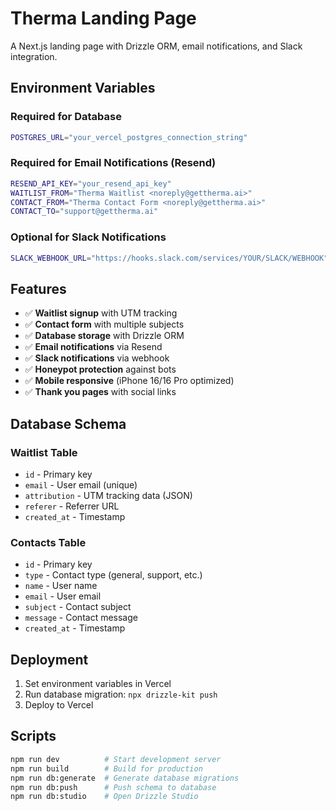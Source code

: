 # Therma Landing Page

A Next.js landing page with Drizzle ORM, email notifications, and Slack integration.

## Environment Variables

### Required for Database
```bash
POSTGRES_URL="your_vercel_postgres_connection_string"
```

### Required for Email Notifications (Resend)
```bash
RESEND_API_KEY="your_resend_api_key"
WAITLIST_FROM="Therma Waitlist <noreply@gettherma.ai>"
CONTACT_FROM="Therma Contact Form <noreply@gettherma.ai>"
CONTACT_TO="support@gettherma.ai"
```

### Optional for Slack Notifications
```bash
SLACK_WEBHOOK_URL="https://hooks.slack.com/services/YOUR/SLACK/WEBHOOK"
```

## Features

- ✅ **Waitlist signup** with UTM tracking
- ✅ **Contact form** with multiple subjects
- ✅ **Database storage** with Drizzle ORM
- ✅ **Email notifications** via Resend
- ✅ **Slack notifications** via webhook
- ✅ **Honeypot protection** against bots
- ✅ **Mobile responsive** (iPhone 16/16 Pro optimized)
- ✅ **Thank you pages** with social links

## Database Schema

### Waitlist Table
- `id` - Primary key
- `email` - User email (unique)
- `attribution` - UTM tracking data (JSON)
- `referer` - Referrer URL
- `created_at` - Timestamp

### Contacts Table
- `id` - Primary key
- `type` - Contact type (general, support, etc.)
- `name` - User name
- `email` - User email
- `subject` - Contact subject
- `message` - Contact message
- `created_at` - Timestamp

## Deployment

1. Set environment variables in Vercel
2. Run database migration: `npx drizzle-kit push`
3. Deploy to Vercel

## Scripts

```bash
npm run dev          # Start development server
npm run build        # Build for production
npm run db:generate  # Generate database migrations
npm run db:push      # Push schema to database
npm run db:studio    # Open Drizzle Studio
```